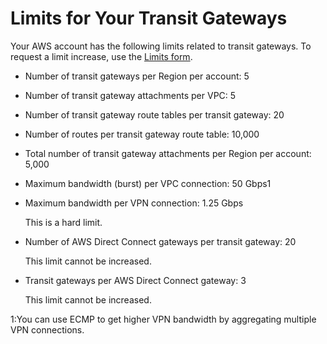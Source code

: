 # Limits for Your Transit Gateways<a name="transit-gateway-limits"></a>

Your AWS account has the following limits related to transit gateways\. To request a limit increase, use the [Limits form](https://console.aws.amazon.com/support/home#/case/create?issueType=service-limit-increase&limitType=vpc)\.
+ Number of transit gateways per Region per account: 5
+ Number of transit gateway attachments per VPC: 5
+ Number of transit gateway route tables per transit gateway: 20
+ Number of routes per transit gateway route table: 10,000
+ Total number of transit gateway attachments per Region per account: 5,000
+ Maximum bandwidth \(burst\) per VPC connection: 50 Gbps1
+ Maximum bandwidth per VPN connection: 1\.25 Gbps

  This is a hard limit\.
+ Number of AWS Direct Connect gateways per transit gateway: 20

  This limit cannot be increased\.
+ Transit gateways per AWS Direct Connect gateway: 3

  This limit cannot be increased\.

1:You can use ECMP to get higher VPN bandwidth by aggregating multiple VPN connections\. 
